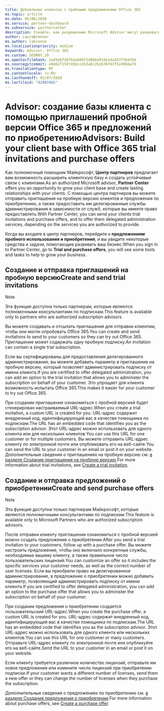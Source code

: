 ```yaml
---
title: Добавление клиентов с пробными предложениями Office 365
ms.topic: article
ms.date: 05/06/2020
ms.service: partner-dashboard
ms.subservice: partnercenter
description: Узнайте, как разрешенные Microsoft Advisor могут развивать свои подписки Office 365. Создавайте и отправляйте приглашения пробной версии Office 365 и предложения по приобретению на клиентах.
author: LauraBrenner
ms.author: labrenne
ms.localizationpriority: medium
keywords: Advisor, Office 365
ms.custom: SEOMAY.20
ms.openlocfilehash: 2a45e6fdbf64a888f2d8b6a934e14ad33f3647b6
ms.sourcegitcommit: e9b627159745bcce53a8c2b1676f63f5249bba76
ms.translationtype: MT
ms.contentlocale: ru-RU
ms.lasthandoff: 05/07/2020
ms.locfileid: "82907465"
---
```

# <a name="advisors-build-your-client-base-with-office-365-trial-invitations-and-purchase-offers"></a><span data-ttu-id="42665-105">Advisor: создание базы клиента с помощью приглашений пробной версии Office 365 и предложений по приобретению</span><span class="sxs-lookup"><span data-stu-id="42665-105">Advisors: Build your client base with Office 365 trial invitations and purchase offers</span></span>

<span data-ttu-id="42665-106">Как полномочный помощник Майкрософт, **Центр партнеров** предлагает вам возможность расширить клиентскую базу и создать устойчивые связи с клиентами.</span><span class="sxs-lookup"><span data-stu-id="42665-106">As an authorized Microsoft advisor, **Partner Center** offers you an opportunity to grow your client base and create lasting relationships with your clients.</span></span> <span data-ttu-id="42665-107">С помощью центра партнеров вы можете отправить приглашения на пробную версию клиентов и предложения по приобретению, а также предоставить им делегированные службы администрирования в зависимости от служб, которые вы имеете право предоставлять.</span><span class="sxs-lookup"><span data-stu-id="42665-107">With Partner Center, you can send your clients trial invitations and purchase offers, and to offer them delegated administration services, depending on the services you are authorized to provide.</span></span>

<span data-ttu-id="42665-108">Когда вы входите в центр партнеров, перейдите к **предложениям пробного использования и приобретения**, и вы увидите некоторые средства и задачи, помогающие развивать ваш бизнес.</span><span class="sxs-lookup"><span data-stu-id="42665-108">When you sign in to Partner Center, go to **Trial and purchase offers**, you will see some tools and tasks to help to grow your business.</span></span>

## <a name="create-and-send-trial-invitations"></a><span data-ttu-id="42665-109">Создание и отправка приглашений на пробную версию</span><span class="sxs-lookup"><span data-stu-id="42665-109">Create and send trial invitations</span></span>

> [!NOTE]
> <span data-ttu-id="42665-110">Эта функция доступна только партнерам, которые являются полномочными консультантами по подпискам.</span><span class="sxs-lookup"><span data-stu-id="42665-110">This feature is available only to partners who are authorized subscription advisors.</span></span>

<span data-ttu-id="42665-111">Вы можете создавать и отсылать приглашения для отправки клиентам, чтобы они могли опробовать Office 365.</span><span class="sxs-lookup"><span data-stu-id="42665-111">You can create and send invitations to send to your customers so they can try out Office 365.</span></span> <span data-ttu-id="42665-112">Приглашение может содержать одну пробную подписку.</span><span class="sxs-lookup"><span data-stu-id="42665-112">An invitation can contain a single trial subscription.</span></span>

<span data-ttu-id="42665-113">Если вы сертифицированы для предоставления делегированного администрирования, вы можете добавить параметр в приглашение на пробную версию, который позволяет администрировать подписку от имени клиента.</span><span class="sxs-lookup"><span data-stu-id="42665-113">If you are certified to offer delegated administration, you can add an option to the trial invitation that allows you to administer the subscription on behalf of your customer.</span></span> <span data-ttu-id="42665-114">Это упрощает для клиента возможность испытать Office 365.</span><span class="sxs-lookup"><span data-stu-id="42665-114">This makes it easier for your customer to try out Office 365.</span></span>

<span data-ttu-id="42665-115">При создании приглашения ознакомиться с пробной версией будет сгенерирован настраиваемый URL-адрес.</span><span class="sxs-lookup"><span data-stu-id="42665-115">When you create a trial invitation, a custom URL is created for you.</span></span> <span data-ttu-id="42665-116">URL-адрес содержит внедренный код, идентифицирующий вас в качестве помощника по подпискам.</span><span class="sxs-lookup"><span data-stu-id="42665-116">The URL has an embedded code that identifies you as the subscription advisor.</span></span> <span data-ttu-id="42665-117">Этот URL-адрес можно использовать для одного клиента или для нескольких клиентов.</span><span class="sxs-lookup"><span data-stu-id="42665-117">You can use this URL for one customer or for multiple customers.</span></span> <span data-ttu-id="42665-118">Вы можете отправить URL-адрес клиенту по электронной почте или опубликовать его на веб-сайте.</span><span class="sxs-lookup"><span data-stu-id="42665-118">You can send the URL to your customer in an email or post it on your website.</span></span>
<span data-ttu-id="42665-119">Дополнительные сведения о приглашениях на пробную версию см. [в разделе Создание приглашения на пробную версию](advisors-create-a-trial-invitation.md).</span><span class="sxs-lookup"><span data-stu-id="42665-119">For more information about trial invitations, see [Create a trial invitation](advisors-create-a-trial-invitation.md).</span></span>

## <a name="create-and-send-purchase-offers"></a><span data-ttu-id="42665-120">Создание и отправка предложений о приобретении</span><span class="sxs-lookup"><span data-stu-id="42665-120">Create and send purchase offers</span></span>

> [!NOTE]
> <span data-ttu-id="42665-121">Эта функция доступна только партнерам Майкрософт, которые являются полномочными консультантами по подпискам.</span><span class="sxs-lookup"><span data-stu-id="42665-121">This feature is available only to Microsoft Partners who are authorized subscription advisors.</span></span>

<span data-ttu-id="42665-122">После отправки клиенту приглашения ознакомиться с пробной версией можно создать предложение о приобретении.</span><span class="sxs-lookup"><span data-stu-id="42665-122">After you send a trial invitation to your customers, follow up with a purchase offer.</span></span> <span data-ttu-id="42665-123">Вы можете настроить предложение, чтобы оно включало конкретные службы, необходимые вашему клиенту, а также правильное число пользовательских лицензий.</span><span class="sxs-lookup"><span data-stu-id="42665-123">You can customize an offer so it includes the specific services your customer needs, as well as the correct number of user licenses.</span></span> <span data-ttu-id="42665-124">Если вы приобрели право на делегированное администрирование, в предложение о приобретении можно добавить параметр, позволяющий администрировать подписку от имени клиента.</span><span class="sxs-lookup"><span data-stu-id="42665-124">If you are certified to offer delegated administration, you can add an option to the purchase offer that allows you to administer the subscription on behalf of your customer.</span></span>

<span data-ttu-id="42665-125">При создании предложения о приобретении создается пользовательский URL-адрес.</span><span class="sxs-lookup"><span data-stu-id="42665-125">When you create the purchase offer, a custom URL is created for you.</span></span> <span data-ttu-id="42665-126">URL-адрес содержит внедренный код, идентифицирующий вас в качестве помощника по подпискам.</span><span class="sxs-lookup"><span data-stu-id="42665-126">The URL has an embedded code that identifies you as the subscription advisor.</span></span> <span data-ttu-id="42665-127">Этот URL-адрес можно использовать для одного клиента или нескольких клиентов.</span><span class="sxs-lookup"><span data-stu-id="42665-127">You can use this URL for one customer or many customers.</span></span> <span data-ttu-id="42665-128">Отправьте URL-адрес клиенту по электронной почте или опубликуйте его на веб-сайте.</span><span class="sxs-lookup"><span data-stu-id="42665-128">Send the URL to your customer in an email or post it on your website.</span></span>

<span data-ttu-id="42665-129">Если клиенту требуется различное количество лицензий, отправьте им новое предложение или измените число лицензий при приобретении подписки.</span><span class="sxs-lookup"><span data-stu-id="42665-129">If your customer wants a different number of licenses, send them a new offer or they can change the number of licenses when they purchase the subscription.</span></span>

<span data-ttu-id="42665-130">Дополнительные сведения о предложениях по приобретению см. [в разделе Создание предложения о приобретении](advisor-create-a-purchase-offer.md).</span><span class="sxs-lookup"><span data-stu-id="42665-130">For more information about purchase offers, see [Create a purchase offer](advisor-create-a-purchase-offer.md).</span></span>